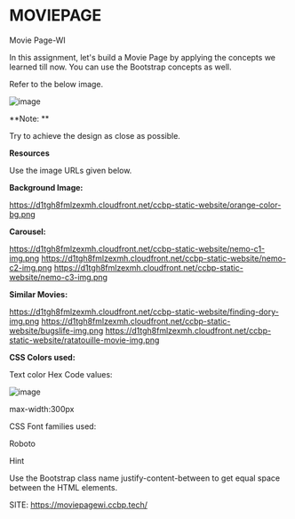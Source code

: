 # MOVIEPAGE

Movie Page-WI

In this assignment, let's build a Movie Page by applying the concepts we learned till now. You can use the Bootstrap concepts as well.


Refer to the below image.

![image](https://github.com/P-Joel-Prakash/MOVIEPAGE-WI/assets/135586760/b6cc82f9-8034-440b-a72d-828f8f515d90)


**Note:
**

Try to achieve the design as close as possible.

**Resources**

Use the image URLs given below.


**Background Image:**

https://d1tgh8fmlzexmh.cloudfront.net/ccbp-static-website/orange-color-bg.png


**Carousel:**

https://d1tgh8fmlzexmh.cloudfront.net/ccbp-static-website/nemo-c1-img.png
https://d1tgh8fmlzexmh.cloudfront.net/ccbp-static-website/nemo-c2-img.png
https://d1tgh8fmlzexmh.cloudfront.net/ccbp-static-website/nemo-c3-img.png


**Similar Movies:**

https://d1tgh8fmlzexmh.cloudfront.net/ccbp-static-website/finding-dory-img.png
https://d1tgh8fmlzexmh.cloudfront.net/ccbp-static-website/bugslife-img.png
https://d1tgh8fmlzexmh.cloudfront.net/ccbp-static-website/ratatouille-movie-img.png


**CSS Colors used:**

Text color Hex Code values:

![image](https://github.com/P-Joel-Prakash/MOVIEPAGE-WI/assets/135586760/15eca06d-54e0-4af9-82d3-00a9f84582ab)

max-width:300px



CSS Font families used:

Roboto


Hint

Use the Bootstrap class name justify-content-between to get equal space between the HTML elements.

SITE: https://moviepagewi.ccbp.tech/
